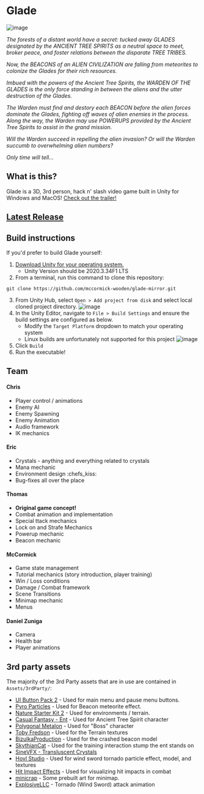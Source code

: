 # Glade

![image](https://user-images.githubusercontent.com/60236744/178626491-22030cd6-4e1c-4e34-b48a-cbdade6d27ab.png)

*The forests of a distant world have a secret: tucked away GLADES designated by the ANCIENT TREE SPIRITS as a neutral space to meet, broker peace, and foster relations between the disparate TREE TRIBES.*

*Now, the BEACONS of an ALIEN CIVILIZATION are falling from meteorites to colonize the Glades for their rich resources.*

*Imbued with the powers of the Ancient Tree Spirits, the WARDEN OF THE GLADES is the only force standing in between the aliens and the utter destruction of the Glades.*

*The Warden must find and destory each BEACON before the alien forces dominate the Glades, fighting off waves of alien enemies in the process. Along the way, the Warden may use POWERUPS provided by the Ancient Tree Spirits to assist in the grand mission.*

*Will the Warden succeed in repelling the alien invasion? Or will the Warden succumb to overwhelming alien numbers?*

*Only time will tell...*

## What is this?

Glade is a 3D, 3rd person, hack n' slash video game built in Unity for Windows and MacOS! [Check out the trailer!](https://www.youtube.com/watch?v=kh6KTAF7tVc)

## [Latest Release](https://github.com/mccormick-wooden/glade/releases/tag/latest)

## Build instructions

If you'd prefer to build Glade yourself:

1. [Download Unity for your operating system.](https://unity.com/download)
   - Unity Version should be 2020.3.34F1 LTS
2. From a terminal, run this command to clone this repository:
```
git clone https://github.com/mccormick-wooden/glade-mirror.git
```
3. From Unity Hub, select `Open > Add project from disk` and select local cloned project directory.
![image](https://user-images.githubusercontent.com/60236744/178601965-42d9025b-6b65-4a36-ace0-e89d634ff3d4.png)
4. In the Unity Editor, navigate to `File > Build Settings` and ensure the build settings are configured as below.
   - Modify the `Target Platform` dropdown to match your operating system
   - Linux builds are unfortunately not supported for this project
![image](https://user-images.githubusercontent.com/60236744/178602025-e51007af-91de-438a-816f-ca437be2bbb2.png)
5. Click `Build`
6. Run the executable!


## Team

#### Chris
- Player control / animations
- Enemy AI
- Enemy Spawning
- Enemy Animation
- Audio framework
- IK mechanics

#### Eric
- Crystals - anything and everything related to crystals
- Mana mechanic
- Environment design :chefs_kiss:
- Bug-fixes all over the place

#### Thomas
- **Original game concept!**
- Combat animation and implementation
- Special ttack mechanics
- Lock on and Strafe Mechanics
- Powerup mechanic
- Beacon mechanic

#### McCormick
- Game state management
- Tutorial mechanics (story introduction, player training)
- Win / Loss conditions
- Damage / Combat framework
- Scene Transitions
- Minimap mechanic
- Menus

#### Daniel Zuniga
- Camera
- Health bar
- Player animations


## 3rd party assets

The majority of the 3rd Party assets that are in use are contained in `Assets/3rdParty/`:

- [UI Button Pack 2](https://assetstore.unity.com/packages/2d/gui/icons/ui-button-pack-2-1200-button-130422) - Used for main menu and pause menu buttons.
- [Pyro Particles](https://assetstore.unity.com/packages/vfx/particles/fire-explosions/fire-spell-effects-36825) - Used for Beacon meteorite effect.
- [Nature Starter Kit 2](https://assetstore.unity.com/packages/3d/environments/nature-starter-kit-2-52977) - Used for environments / terrain.
- [Casual Fantasy - Ent](https://assetstore.unity.com/packages/3d/characters/creatures/ent-casual-fantasy-206323) - Used for Ancient Tree Spirit character
- [Polygonal Metalon](https://assetstore.unity.com/packages/3d/characters/creatures/meshtint-free-polygonal-metalon-151383) - Used for "Boss" character
- [Toby Fredson](https://assetstore.unity.com/publishers/11721) - Used for the Terrain textures
- [BizulkaProduction](https://assetstore.unity.com/packages/3d/characters/creatures/fuga-spiders-with-destructible-eggs-and-mummy-151921) - Used for the crashed beacon model
- [SkythianCat](https://assetstore.unity.com/packages/3d/environments/hand-painted-nature-kit-lite-69220#description) - Used for the training interaction stump the ent stands on
- [SineVFX - Transluscent Crystals](https://assetstore.unity.com/packages/3d/environments/fantasy/translucent-crystals-106274)
- [Hovl Studio](https://assetstore.unity.com/packages/vfx/particles/spells/epic-toon-vfx-2-157651) - Used for wind sword tornado particle effect, model, and textures
- [Hit Impact Effects](https://assetstore.unity.com/packages/vfx/particles/hit-impact-effects-free-218385) - Used for visualizing hit impacts in combat
- [minicrap](https://github.com/Srfigie/Unity-3d-TopDownMovement) - Some prebuilt art for minimap.
- [ExplosiveLLC](https://assetstore.unity.com/packages/3d/animations/warrior-pack-bundle-1-free-36405) - Tornado (Wind Sword) attack animation
